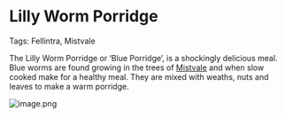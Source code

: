 # Lilly Worm Porridge

Tags: Fellintra, Mistvale

The Lilly Worm Porridge or ‘Blue Porridge’, is a shockingly delicious meal. Blue worms are found growing in the trees of [Mistvale](Mistvale%2012475a22781a808a86d7ea4e1bdc406a.md) and when slow cooked make for a healthy meal. They are mixed with weaths, nuts and leaves to make a warm porridge.

![image.png](image%2027.png)